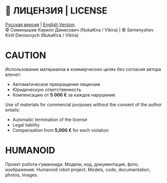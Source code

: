 # 📜 ЛИЦЕНЗИЯ | LICENSE

[Русская версия](LICENSE.ru.md) | [English Version](LICENSE.en.md)  
© Семенышев Кирилл Денисович (NukaKira / Vikira) | © Semenyshev Kirill Denisovych (NukaKira / Vikira)

# CAUTION  

Использование материалов в коммерческих целях без согласия автора влечет:  
- Автоматическое прекращение лицензии  
- Юридическую ответственность  
- Компенсацию от **5 000 €** за каждое нарушение

Use of materials for commercial purposes without the consent of the author entails:
- Automatic termination of the license
- Legal liability
- Compensation from **5,000 €** for each violation

# HUMANOID
Проект робота-гуманоида. Модели, код, документация, фото, изображения.
Humanoid robot project. Models, code, documentation, photos, images.
